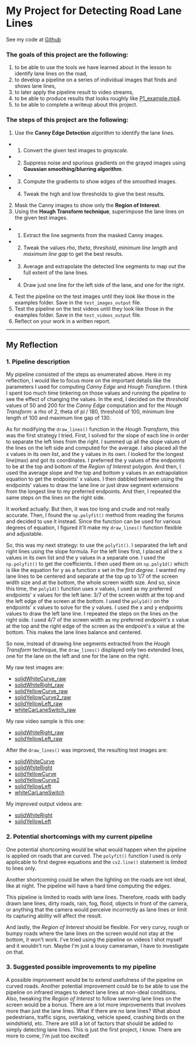 # My Project for Detecting Road Lane Lines
See my code at [Github](https://github.com/jinglebot/Finding_Lane_Lines)

### The goals of this project are the following:

1. to be able to use the tools we have learned about in the lesson to identify lane lines on the road,
2. to develop a pipeline on a series of individual images that finds and shows lane lines,
3. to later apply the pipeline result to video streams,
4. to be able to produce results that looks roughly like [P1_example.mp4](https://github.com/udacity/CarND-LaneLines-P1/blob/master/examples/P1_example.mp4).
5. to be able to complete a writeup about this project.

### The steps of this project are the following:

1. Use the **Canny Edge Detection** algorithm to identify the lane lines.
- 1. Convert the given test images to *grayscale*.
- 2. Suppress noise and spurious gradients on the grayed images using **Gaussian smoothing/blurring algorithm**.
- 3. Compute the gradients to show edges of the smoothed images.
- 4. Tweak the high and low thresholds to give the best results.
2. Mask the Canny images to show only the **Region of Interest**.
3. Using the **Hough Transform technique**, superimpose the lane lines on the given test images.
- 1. Extract the line segments from the masked Canny images.
- 2. Tweak the values *rho*, *theta*, *threshold*, *minimum line length* and *maximum line gap* to get the best results.
- 3. Average and extrapolate the detected line segments to map out the full extent of the lane lines.
- 4. Draw just one line for the left side of the lane, and one for the right.
4. Test the pipeline on the test images until they look like those in the examples folder. Save in the `test_images_output` file.
5. Test the pipeline on the test videos until they look like those in the examples folder. Save in the `test_videos_output` file.
6. Reflect on your work in a written report.

***

## My Reflection
### 1. Pipeline description

My pipeline consisted of the steps as enumerated above. Here in my reflection, I would like to focus more on the important details like the parameters I used for computing *Canny Edge* and *Hough Transform*. I think I spent too much time tinkering on those values and running the pipeline to see the effect of changing the values. In the end, I decided on the *threshold* values of 50 and 200 for the *Canny Edge* computation and for the *Hough Transform*: a rho of 2, theta of pi / 180, threshold of 100, minimum line length of 100 and maximum line gap of 130.

As for modifying the `draw_lines()` function in the *Hough Transform*, this was the first strategy I tried. First, I solved for the slope of each line in order to separate the left lines from the right. I summed up all the slope values of the lines on the left side and computed for the average. I also placed all the x values in its own list, and the y values in its own. I looked for the longest line(max)  and got its coordinates. I preferred the y values of the endpoints to be at the top and bottom of the *Region of Interest* polygon. And then, I used the average slope and the top and bottom y values in an extrapolation equation to get the endpoints' x values. I then dabbled between using the endpoints' values to draw the lane line or just draw segment extensions from the longest line to my preferred endpoints. And then, I repeated the same steps on the lines on the right side.

It worked actually. But then, it was too long and crude and not really accurate. Then, I found the `np.polyfit()` method from reading the forums and decided to use it instead. Since the function can be used for various degrees of equation, I figured it'll make my `draw_lines()` function flexible and adjustable.

So, this was my next strategy: to use the `polyfit()`. I separated the left and right lines using the slope formula. For the left lines first, I placed all the x values in its own list and the y values in a separate one. I used the `np.polyfit()` to get the coefficients. I then used them on `np.poly1d()` which is like the equation for y as a function x set in the *first degree*. I wanted my lane lines to be centered and separate at the top up to 1/7 of the screen width size and at the bottom, the whole screen width size. And so, since this time, the `poly1d()` function uses x values, I used as my preferred endpoints' x values for the left lane: 3/7 of the screen width at the top  and the left edge of the screen at the bottom. I used the `poly1d()` on the endpoints' x values to solve for the y values. I used the x and y endpoints values to draw the left lane line. I repeated the steps on the lines on the right side. I used 4/7 of the screen width as my preferred endpoint's x value at the top and the right edge of the screen as the endpoint's x value at the bottom. This makes the lane lines balance and centered.

So now, instead of drawing line segments extracted from the *Hough Transform* technique, the `draw_lines()` displayed only two extended lines, one for the lane on the left and one for the lane on the right.
	
My raw test images are:

- [solidWhiteCurve_raw](test_images_output/solidWhiteCurve_raw.jpg)
- [solidWhiteRight_raw](test_images_output/solidWhiteRight_raw.jpg)
- [solidYellowCurve_raw](test_images_output/solidYellowCurve_raw.jpg)
- [solidYellowCurve2_raw](test_images_output/solidYellowCurve2_raw.jpg)
- [solidYellowLeft_raw](test_images_output/solidYellowLeft_raw.jpg)
- [whiteCarLaneSwitch_raw](test_images_output/whiteCarLaneSwitch_raw.jpg)

My raw video sample is this one:
- [solidWhiteRight_raw](test_videos_output/solidWhiteRight_raw.mp4)
- [solidYellowLeft_raw](test_videos_output/solidYellowLeft_raw.mp4)

After the `draw_lines()` was improved, the resulting test images are:
- [solidWhiteCurve](test_images_output/solidWhiteCurve.jpg)
- [solidWhiteRight](test_images_output/solidWhiteRight.jpg)
- [solidYellowCurve](test_images_output/solidYellowCurve.jpg)
- [solidYellowCurve2](test_images_output/solidYellowCurve2.jpg)
- [solidYellowLeft](test_images_output/solidYellowLeft.jpg)
- [whiteCarLaneSwitch](test_images_output/whiteCarLaneSwitch.jpg)

My improved output videos are:
- [solidWhiteRight](test_videos_output/solidWhiteRight.mp4)
- [solidYellowLeft](test_videos_output/solidYellowLeft.mp4)

### 2. Potential shortcomings with my current pipeline

One potential shortcoming would be what would happen when the pipeline is applied on roads that are curved. The `polyfit()` function I used is only applicable to first degree equations and the `cv2.line()` statement is limited to lines only.

Another shortcoming could be when the lighting on the roads are not ideal, like at night. The pipeline will have a hard time computing the edges.

This pipeline is limited to roads with lane lines. Therefore, roads with badly drawn lane lines, dirty roads, rain, fog, flood, objects in front of the camera, or anything that the camera would perceive incorrectly as lane lines or limit its capturing ability will affect the result.

And lastly, the *Region of Interest* should be flexible. For very curvy, rough or bumpy roads where the lane lines on the screen would not stay at the bottom, it won't work. I've tried using the pipeline on videos I shot myself and it wouldn't run. Maybe I'm just a lousy cameraman, I have to investigate on that.

### 3. Suggested possible improvements to my pipeline

A possible improvement would be to extend usefulness of the pipeline on curved roads. Another potential improvement could be to be able to use the pipeline on infrared images to detect lane lines at non-ideal conditions. Also, tweaking the *Region of Interest* to follow swerving lane lines on the screen would be a bonus. There are a lot more improvements that involves more than just the lane lines. What if there are no lane lines? What about pedestrians, traffic signs, overtaking, vehicle speed, crashing birds on the windshield, etc. There are still a lot of factors that should be added to simply detecting lane lines. This is just the first project, I know. There are more to come, I'm just too excited!
